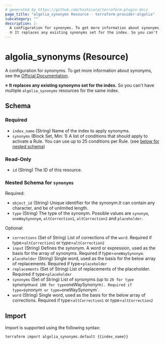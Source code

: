 ```yaml
---
# generated by https://github.com/hashicorp/terraform-plugin-docs
page_title: "algolia_synonyms Resource - terraform-provider-algolia"
subcategory: ""
description: |-
  A configuration for synonyms. To get more information about synonyms, see the Official Documentation https://www.algolia.com/doc/guides/managing-results/optimize-search-results/adding-synonyms/.
  ※ It replaces any existing synonyms set for the index. So you can't have multiple algolia_synonyms resources for the same index.
---
```


# algolia_synonyms (Resource)

A configuration for synonyms. To get more information about synonyms, see the [Official Documentation](https://www.algolia.com/doc/guides/managing-results/optimize-search-results/adding-synonyms/).

※ **It replaces any existing synonyms set for the index.** So you can't have multiple `algolia_synonyms` resources for the same index.



<!-- schema generated by tfplugindocs -->
## Schema

### Required

- `index_name` (String) Name of the index to apply synonyms.
- `synonyms` (Block Set, Min: 1) A list of conditions that should apply to activate a Rule. You can use up to 25 conditions per Rule. (see [below for nested schema](#nestedblock--synonyms))

### Read-Only

- `id` (String) The ID of this resource.

<a id="nestedblock--synonyms"></a>
### Nested Schema for `synonyms`

Required:

- `object_id` (String) Unique identifier for the synonym.It can contain any character, and be of unlimited length.
- `type` (String) The type of the synonym. Possible values are `synonym`, `oneWaySynonym`, `altCorrection1`, `altCorrection2` and `placeholder`.

Optional:

- `corrections` (Set of String) List of corrections of the `word`. Required if type=`altCorrection1` or type=`altCorrection2`
- `input` (String) Defines the synonym. A word or expression, used as the basis for the array of synonyms. Required if type=`oneWaySynonym`.
- `placeholder` (String) Single word, used as the basis for the below array of replacements.  Required if type=`placeholder`
- `replacements` (Set of String) List of replacements of the placeholder. Required if type=`placeholder`
- `synonyms` (Set of String) List of synonyms (up to `20 for type `synonym` and 100 for type `oneWaySynonym`). Required if type=`synonym` or type=`oneWaySynonym`.
- `word` (String) Single word, used as the basis for the below array of corrections. Required if type=`altCorrection1` or type=`altCorrection2`

## Import

Import is supported using the following syntax:

```shell
terraform import algolia_synonyms.default {{index_name}}
```
